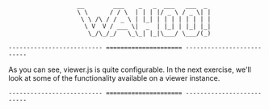```
                   __        ___    _   _  ___   ___  _
                   \ \      / / \  | | | |/ _ \ / _ \| |
                    \ \ /\ / / _ \ | |_| | | | | | | | |
                     \ V  V / ___ \|  _  | |_| | |_| |_|
                      \_/\_/_/   \_\_| |_|\___/ \___/(_)

-------------------------- ===================== --------------------------
```

As you can see, viewer.js is quite configurable. In the next exercise, we'll look at some of the functionality available on a viewer instance.

```
-------------------------- ===================== --------------------------
```
